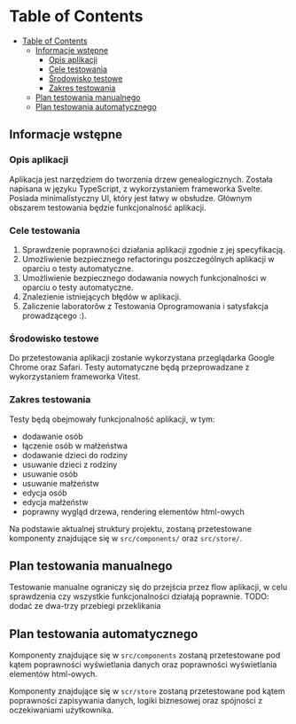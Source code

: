 # Table of Contents

- [Table of Contents](#table-of-contents)
  - [Informacje wstępne](#informacje-wstępne)
    - [Opis aplikacji](#opis-aplikacji)
    - [Cele testowania](#cele-testowania)
    - [Środowisko testowe](#środowisko-testowe)
    - [Zakres testowania](#zakres-testowania)
  - [Plan testowania manualnego](#plan-testowania-manualnego)
  - [Plan testowania automatycznego](#plan-testowania-automatycznego)

## Informacje wstępne

### Opis aplikacji

Aplikacja jest narzędziem do tworzenia drzew genealogicznych.
Została napisana w języku TypeScript, z wykorzystaniem frameworka Svelte.
Posiada minimalistyczny UI, który jest łatwy w obsłudze. Głównym obszarem testowania będzie funkcjonalność aplikacji.

### Cele testowania

1. Sprawdzenie poprawności działania aplikacji zgodnie z jej specyfikacją.
2. Umożliwienie bezpiecznego refactoringu poszczególnych aplikacji w oparciu o testy automatyczne.
3. Umożliwienie bezpiecznego dodawania nowych funkcjonalności w oparciu o testy automatyczne.
4. Znalezienie istniejących błędów w aplikacji.
5. Zaliczenie laboratorôw z Testowania Oprogramowania i satysfakcja prowadzącego :).

### Środowisko testowe

Do przetestowania aplikacji zostanie wykorzystana przeglądarka Google Chrome oraz Safari.
Testy automatyczne będą przeprowadzane z wykorzystaniem frameworka Vitest.

### Zakres testowania

Testy będą obejmowały funkcjonalność aplikacji, w tym:

- dodawanie osób
- łączenie osób w małżeństwa
- dodawanie dzieci do rodziny
- usuwanie dzieci z rodziny
- usuwanie osób
- usuwanie małżeństw
- edycja osób
- edycja małżeństw
- poprawny wygląd drzewa, rendering elementów html-owych

Na podstawie aktualnej struktury projektu, zostaną przetestowane komponenty znajdujące się w
`src/components/` oraz `src/store/`.

## Plan testowania manualnego

Testowanie manualne ograniczy się do przejścia przez flow aplikacji, w celu sprawdzenia czy wszystkie funkcjonalności działają poprawnie.
TODO: dodać ze dwa-trzy przebiegi przeklikania

## Plan testowania automatycznego

Komponenty znajdujące się w `src/components` zostaną przetestowane pod kątem poprawności wyświetlania danych oraz poprawności wyświetlania elementów html-owych.

Komponenty znajdujące się w `scr/store` zostaną przetestowane pod kątem poprawności zapisywania danych, logiki biznesowej oraz spójności z oczekiwaniami użytkownika.
